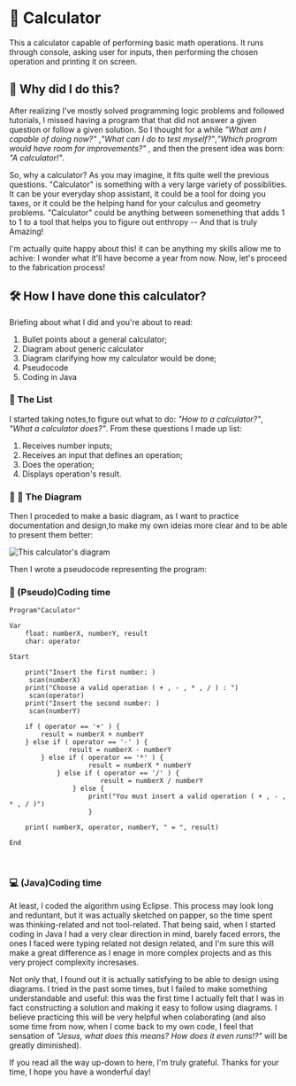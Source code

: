 # 🧮 Calculator

<!--Why did i do this? What have I done? How I've done?
-- Dificulties? Which doubts came to my mind?
-- How can it be better? How do I feel? -->

<!-- What is this?--->
This a calculator capable of performing basic math operations. It runs through console, asking user for inputs, then performing the chosen operation and printing it on screen.

## 🎯 Why did I do this?

After realizing I've mostly solved programming logic problems and followed tutorials, I missed having a program that that did not answer a given question or follow a given solution. So I thought for a while _"What am I capable of doing now?"_ ,_"What can I do to test myself?"_,_"Which program would have room for improvements?"_ , and then the present idea was born: _"A calculator!"_.

So, why a calculator? As you may imagine, it fits quite well the previous questions. "Calculator" is something with a very large variety of possiblities. It can be your everyday shop assistant, it could be a tool for doing you taxes, or it could be the helping hand for your calculus and geometry problems. "Calculator" could be anything between somenething that adds 1 to 1 to a tool that helps you to figure out enthropy -- And that is truly Amazing! 

I'm actually quite happy about this! it can be anything my skills allow me to achive: I wonder what it'll have become a year from now. Now, let's proceed to the fabrication process!

## 🛠 How I have done this calculator?

Briefing about what I did and you're about to read:

1. Bullet points about a general calculator;
2. Diagram about generic calculator
3. Diagram clarifying how my calculator would be done;
4. Pseudocode
5. Coding in Java

### 📃 The List
I started taking notes,to figure out what to do: _"How to a calculator?"_, _"What a calculator does?"_. From these questions I made up list:
1. Receives number inputs;
2. Receives an input that defines an operation;
3. Does the operation;
4. Displays operation's result.

### 🔷 🔴 The Diagram
Then I proceded to make a basic diagram, as I want to practice documentation and design,to make my own ideias more clear and to be able to present them better:

<!--Insert basic flowchart about calculators in general>

![Generic calculator diagram](https://drive.google.com/file/d/1GS67ui1oPPWWo2HPWqcYsnDqsv_nHM6U/view?usp=drive_link)

<!--Insert flowchart about current calculator-->

![This calculator's diagram](https://drive.google.com/file/d/1xhq3yZrETqEvmSmHbaOF3-h9JckX3rWX/view?usp=drive_link)

Then I wrote a pseudocode representing the program:

### 📝 (Pseudo)Coding time
```
Program"Caculator"

Var
    float: numberX, numberY, result
    char: operator

Start    

    print("Insert the first number: )
     scan(numberX)
    print("Choose a valid operation ( + , - , * , / ) : ")
     scan(operator)
    print("Insert the second number: )
     scan(numberY)

    if ( operator == '+' ) {
        result = numberX + numberY
    } else if ( operator == '-' ) {
               result = numberX - numberY
        } else if ( operator == '*' ) {
                    result = numberX * numberY
            } else if ( operator == '/' ) {
                       result = numberX / numberY                
                } else {
                    print("You must insert a valid operation ( + , - , * , / )")
                    }

    print( numberX, operator, numberY, " = ", result)

End 
```

<br>

### 💻 (Java)Coding time
At least, I coded the algorithm using Eclipse. This process may look long and reduntant, but it was actually sketched on papper, so the time spent was thinking-related and not tool-related. That being said, when I started coding in Java I had a very clear direction in mind, barely faced errors, the ones I faced were typing related not design related, and I'm sure this will make a great difference as I enage in more complex projects and as this very project complexity incresases.

Not only that, I found out it is actually satisfying to be able to design using diagrams. I tried in the past some times, but I failed to make something understandable and useful: this was the first time I actually felt that I was in fact constructing a solution and making it easy to follow using diagrams. I believe practicing this will be very helpful when colaborating (and also some time from now, when I come back to my own code, I feel that sensation of _"Jesus, what does this means? How does it even runs!?"_  will be greatly diminished).

If you read all the way up-down to here, I'm truly grateful. Thanks for your time, I hope you have a wonderful day!